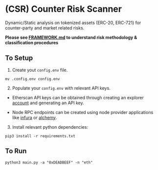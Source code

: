 # (CSR) Counter Risk Scanner

Dynamic/Static analysis on tokenized assets (ERC-20, ERC-721) for counter-party and market related risks. 

__Please see [FRAMEWORK.md](./FRAMEWORK.md) to understand risk methodology & classification procedures__

## To Setup
1. Create yout `config.env` file.
```
mv .config.env config.env
```

2.  Populate your `config.env` with relevant API keys.
* Etherscan API keys can be obtained through creating an explorer [account](https://etherscan.io/login) and generating an API key.

* Node RPC endpoints can be created using node provider applications like [infura](https://www.infura.io/) or [alchemy](https://www.alchemy.com/).

3. Install relevant python dependencies:
```
pip3 install -r requirements.txt
```

## To Run
```
python3 main.py -a "0xDEADBEEF" -n "eth"
```
